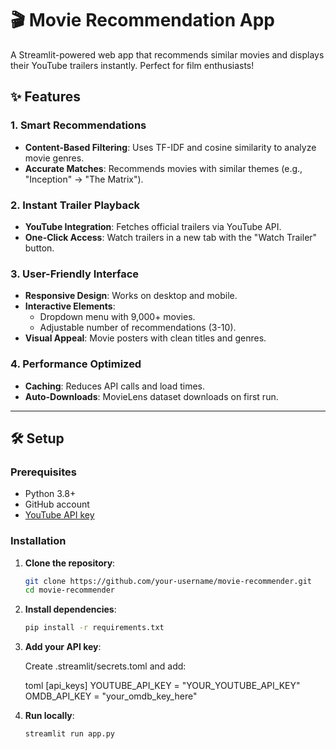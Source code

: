 # 🎬 Movie Recommendation App

A Streamlit-powered web app that recommends similar movies and displays their YouTube trailers instantly. Perfect for film enthusiasts!



## ✨ Features

### 1. **Smart Recommendations**
   - **Content-Based Filtering**: Uses TF-IDF and cosine similarity to analyze movie genres.
   - **Accurate Matches**: Recommends movies with similar themes (e.g., "Inception" → "The Matrix").

### 2. **Instant Trailer Playback**
   - **YouTube Integration**: Fetches official trailers via YouTube API.
   - **One-Click Access**: Watch trailers in a new tab with the "Watch Trailer" button.

### 3. **User-Friendly Interface**
   - **Responsive Design**: Works on desktop and mobile.
   - **Interactive Elements**:
     - Dropdown menu with 9,000+ movies.
     - Adjustable number of recommendations (3-10).
   - **Visual Appeal**: Movie posters with clean titles and genres.

### 4. **Performance Optimized**
   - **Caching**: Reduces API calls and load times.
   - **Auto-Downloads**: MovieLens dataset downloads on first run.

---

## 🛠️ Setup

### Prerequisites
- Python 3.8+
- GitHub account
- [YouTube API key](https://developers.google.com/youtube/v3/getting-started)

### Installation
1. **Clone the repository**:
   ```bash
   git clone https://github.com/your-username/movie-recommender.git
   cd movie-recommender

2. **Install dependencies**:

   ```bash
   pip install -r requirements.txt

3. **Add your API key**:

   Create .streamlit/secrets.toml and add:

   toml
   [api_keys]
   YOUTUBE_API_KEY = "YOUR_YOUTUBE_API_KEY"
   OMDB_API_KEY = "your_omdb_key_here"

4. **Run locally**:

   ```bash
   streamlit run app.py
